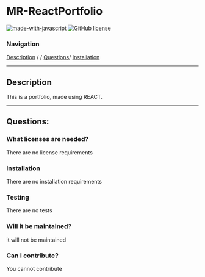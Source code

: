 # **MR-ReactPortfolio**



[![made-with-javascript](https://img.shields.io/badge/Made%20with-JavaScript-1f425f.svg)](https://www.javascript.com)   [![GitHub license](https://img.shields.io/github/license/Naereen/StrapDown.js.svg)](https://github.com/Naereen/StrapDown.js/blob/master/LICENSE)

### **Navigation**

[Description](#description) /  / [Questions](#questions)/ [Installation](#installation)




-------

## **Description** 
This is a portfolio, made using REACT. 


---------


## **Questions:**

### **What licenses are needed?**
There are no license requirements


### **Installation**
There are no installation requirements


### **Testing** 
There are no tests

### **Will it be maintained?** 
it will not be maintained

### **Can I contribute?** 
You cannot contribute



